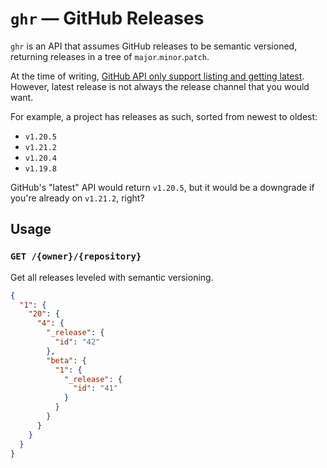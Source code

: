 # `ghr` — GitHub Releases

`ghr` is an API that assumes GitHub releases to be semantic versioned, returning
releases in a tree of `major`.`minor`.`patch`.

At the time of writing,
[GitHub API only support listing and getting latest](https://docs.github.com/en/rest/reference/releases).
However, latest release is not always the release channel that you would want.

For example, a project has releases as such, sorted from newest to oldest:

- `v1.20.5`
- `v1.21.2`
- `v1.20.4`
- `v1.19.8`

GitHub's "latest" API would return `v1.20.5`, but it would be a downgrade if
you're already on `v1.21.2`, right?

## Usage

### `GET /{owner}/{repository}`

Get all releases leveled with semantic versioning.

```json
{
  "1": {
    "20": {
      "4": {
        "_release": {
          "id": "42"
        },
        "beta": {
          "1": {
            "_release": {
              "id": "41"
            }
          }
        }
      }
    }
  }
}
```
